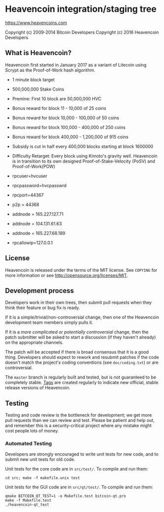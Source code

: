 Heavencoin integration/staging tree
================================

https://www.heavencoins.com

Copyright (c) 2009-2014 Bitcoin Developers
Copyright (c) 2016 Heavencoin Developers

What is Heavencoin?
----------------

Heavencoin first started in January 2017 as a variant of Litecoin using Scrypt as
the Proof-of-Work hash algorithm.
 - 1 minute block target
 - 500,000,000 Stake Coins	
 - Premine: First 10 block are 50,000,000 HVC 
 - Bonus reward for block 11 - 10,000 of 25 coins
 - Bonus reward for block 10,000 - 100,000 of 50 coins
 - Bonus reward for block 100,000 - 400,000 of 250 coins
 - Bonus reward for block 400,000 - 1,200,000 of 915 coins
 - Subsidy is cut in half every 400,000 blocks starting at block 1600000
 - Difficulty Retarget: Every block using Kimoto's gravity well.
Heavencoin is in transition to its own designed Proof-of-Stake-Velocity (PoSV) and Proof-of-Work(POW) 

- rpcuser=hvcuser
- rpcpassword=hvcpasswrd
- rpcport=44367
- p2p = 44368
- addnode = 165.227.127.71
- addnode = 104.131.61.63
- addnode = 165.227.68.189
- rpcallowip=127.0.0.1

License
-------

Heavencoin is released under the terms of the MIT license. See `COPYING` for more
information or see http://opensource.org/licenses/MIT.

Development process
-------------------

Developers work in their own trees, then submit pull requests when they think
their feature or bug fix is ready.

If it is a simple/trivial/non-controversial change, then one of the Heavencoin
development team members simply pulls it.

If it is a *more complicated or potentially controversial* change, then the patch
submitter will be asked to start a discussion (if they haven't already) on the
appropriate channels.

The patch will be accepted if there is broad consensus that it is a good thing.
Developers should expect to rework and resubmit patches if the code doesn't
match the project's coding conventions (see `doc/coding.txt`) or are
controversial.

The `master` branch is regularly built and tested, but is not guaranteed to be
completely stable. [Tags](https://github.com/Heavencoin/heavencoin/tags) are created
regularly to indicate new official, stable release versions of Heavencoin.

Testing
-------

Testing and code review is the bottleneck for development; we get more pull
requests than we can review and test. Please be patient and help out, and
remember this is a security-critical project where any mistake might cost people
lots of money.

### Automated Testing

Developers are strongly encouraged to write unit tests for new code, and to
submit new unit tests for old code.

Unit tests for the core code are in `src/test/`. To compile and run them:

    cd src; make -f makefile.unix test

Unit tests for the GUI code are in `src/qt/test/`. To compile and run them:

    qmake BITCOIN_QT_TEST=1 -o Makefile.test bitcoin-qt.pro
    make -f Makefile.test
    ./heavencoin-qt_test
